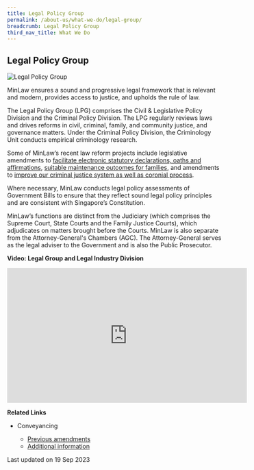 ```yaml
---
title: Legal Policy Group
permalink: /about-us/what-we-do/legal-group/
breadcrumb: Legal Policy Group
third_nav_title: What We Do
---
```

<style>
  .image {width: 600px;}
  .image img {max-width: 100%;}
</style>

Legal Policy Group
---

<div class="image">
  <img src="/images/1399988831399.jpg" title="Legal Policy Group" alt="Legal Policy Group">
</div>

MinLaw ensures a sound and progressive legal framework that is relevant and modern, provides access to justice, and upholds the rule of law.

The Legal Policy Group (LPG) comprises the Civil &amp; Legislative Policy Division and the Criminal Policy Division. The LPG regularly reviews laws and drives reforms in civil, criminal, family, and community justice, and governance matters. Under the Criminal Policy Division, the Criminology Unit conducts empirical criminology research.

Some of MinLaw’s recent law reform projects include legislative amendments to [facilitate electronic statutory declarations, oaths and affirmations](/news/parliamentary-speeches/2023-08-02-2r-speech-constitution-amendment-no2-by-rahayu-mahzam/), [suitable maintenance outcomes for families](/news/parliamentary-speeches/2023-05-08-2r-speech-family-justice-reform-bill-by-k-shanmugam/), and amendments to [improve our criminal justice system as well as coronial process](/news/parliamentary-speeches/2021-10-05-second-reading-speech-by-second-minister-for-law-edwin-tong-on-coroners-amendment-bill/).

Where necessary, MinLaw conducts legal policy assessments of Government Bills to ensure that they reflect sound legal policy principles and are consistent with Singapore’s Constitution. 

MinLaw’s functions are distinct from the Judiciary (which comprises the Supreme Court, State Courts and the Family Justice Courts), which adjudicates on matters brought before the Courts. MinLaw is also separate from the Attorney-General's Chambers (AGC). The Attorney-General serves as the legal adviser to the Government and is also the Public Prosecutor.

**Video: Legal Group and Legal Industry Division**

<div class="bp-youtube"><iframe width="560" height="315" src="https://www.youtube.com/embed/0wJ9lvFkUXs?rel=0" title="Legal Group" frameborder="0" allow="accelerometer; autoplay; encrypted-media; gyroscope; picture-in-picture" allowfullscreen=""></iframe>
</div>

**Related Links**
<ul>
  <li>
    Conveyancing
  </li>
  <ul>
    <li>
      <a href="/about-us/what-we-do/previous-amendments/">Previous amendments</a>
    </li>
    <li>
      <a href="/about-us/what-we-do/additional-information/">Additional information</a>
    </li>
  </ul>
</ul>

<p class="right-side-updated">Last updated on 19 Sep 2023</p>